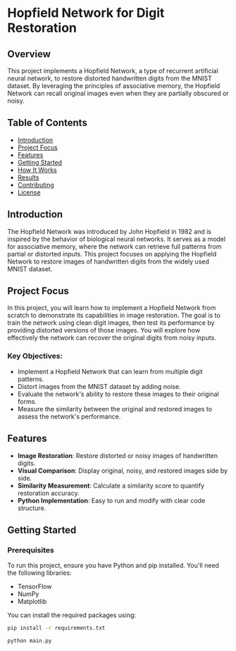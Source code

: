 # Hopfield Network for Digit Restoration

## Overview

This project implements a Hopfield Network, a type of recurrent artificial neural network, to restore distorted handwritten digits from the MNIST dataset. By leveraging the principles of associative memory, the Hopfield Network can recall original images even when they are partially obscured or noisy.

## Table of Contents

- [Introduction](#introduction)
- [Project Focus](#project-focus)
- [Features](#features)
- [Getting Started](#getting-started)
- [How It Works](#how-it-works)
- [Results](#results)
- [Contributing](#contributing)
- [License](#license)

## Introduction

The Hopfield Network was introduced by John Hopfield in 1982 and is inspired by the behavior of biological neural networks. It serves as a model for associative memory, where the network can retrieve full patterns from partial or distorted inputs. This project focuses on applying the Hopfield Network to restore images of handwritten digits from the widely used MNIST dataset.

## Project Focus

In this project, you will learn how to implement a Hopfield Network from scratch to demonstrate its capabilities in image restoration. The goal is to train the network using clean digit images, then test its performance by providing distorted versions of those images. You will explore how effectively the network can recover the original digits from noisy inputs.

### Key Objectives:

- Implement a Hopfield Network that can learn from multiple digit patterns.
- Distort images from the MNIST dataset by adding noise.
- Evaluate the network's ability to restore these images to their original forms.
- Measure the similarity between the original and restored images to assess the network's performance.

## Features

- **Image Restoration**: Restore distorted or noisy images of handwritten digits.
- **Visual Comparison**: Display original, noisy, and restored images side by side.
- **Similarity Measurement**: Calculate a similarity score to quantify restoration accuracy.
- **Python Implementation**: Easy to run and modify with clear code structure.

## Getting Started

### Prerequisites

To run this project, ensure you have Python and pip installed. You'll need the following libraries:

- TensorFlow
- NumPy
- Matplotlib

You can install the required packages using:

```bash
pip install -r requirements.txt

python main.py 
